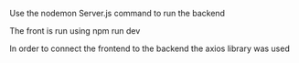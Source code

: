 Use the nodemon Server.js command to run the backend

The front is run using npm run dev

In order to connect the frontend to the backend the axios library was used

